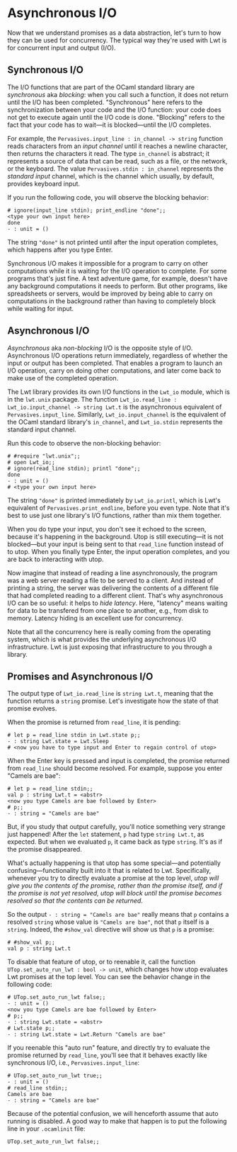 # Asynchronous I/O

Now that we understand promises as a data abstraction, let's turn
to how they can be used for concurrency.  The typical way they're used
with Lwt is for concurrent input and output (I/O).

## Synchronous I/O

The I/O functions that are part of the OCaml standard library
are *synchronous* aka *blocking*:  when you call such a function,
it does not return until the I/O has been completed.  "Synchronous" here
refers to the synchronization between your code and the I/O function:
your code does not get to execute again until the I/O code is done.
"Blocking" refers to the fact that your code has to 
wait&mdash;it is blocked&mdash;until the I/O completes.

For example, the `Pervasives.input_line : in_channel -> string` function
reads characters from an *input channel* until it reaches a newline
character, then returns the characters it read.  The type `in_channel`
is abstract; it represents a source of data that can be read, such 
as a file, or the network, or the keyboard.  The value
`Pervasives.stdin : in_channel` represents the *standard input* channel,
which is the channel which usually, by default, provides keyboard input.

If you run the following code, you will observe the blocking behavior:
```
# ignore(input_line stdin); print_endline "done";;
<type your own input here>
done
- : unit = ()
```
The string `"done"` is not printed until after the input operation
completes, which happens after you type Enter.

Synchronous I/O makes it impossible for a program to carry on
other computations while it is waiting for the I/O operation to 
complete.  For some programs that's just fine.  A text adventure game,
for example, doesn't have any background computations it needs 
to perform.  But other programs, like spreadsheets or servers,
would be improved by being able to carry on computations
in the background rather than having to completely block while
waiting for input.

## Asynchronous I/O

*Asynchronous* aka *non-blocking* I/O is the opposite style of I/O.
Asynchronous I/O operations return immediately, regardless of whether the input
or output has been completed.  That enables a program to launch
an I/O operation, carry on doing other computations, and later 
come back to make use of the completed operation.

The Lwt library provides its own I/O functions in the `Lwt_io` module,
which is in the `lwt.unix` package.
The function `Lwt_io.read_line : Lwt_io.input_channel -> string Lwt.t` 
is the asynchronous equivalent of `Pervasives.input_line`.  Similarly, 
`Lwt_io.input_channel` is the equivalent of the OCaml standard
library's `in_channel`, and `Lwt_io.stdin` represents the standard
input channel.

Run this code to observe the non-blocking behavior:
```
# #require "lwt.unix";;
# open Lwt_io;;
# ignore(read_line stdin); printl "done";;
done
- : unit = ()
# <type your own input here>
```

The string `"done"` is printed immediately by `Lwt_io.printl`, which is
Lwt's equivalent of `Pervasives.print_endline`, before you even type.
Note that it's best to use just one library's I/O functions, rather than mix
them together.

When you do type your input, you don't see it echoed to the screen,
because it's happening in the background. Utop is still
executing&mdash;it is not blocked&mdash;but your input is being sent to
that `read_line` function instead of to utop.  When you finally type
Enter, the input operation completes, and you are back to interacting
with utop.

Now imagine that instead of reading a line asynchronously, the program was
a web server reading a file to be served to a client.  And instead
of printing a string, the server was delivering the contents of a different
file that had completed reading to a different client.  That's why asynchronous
I/O can be so useful:  it helps to *hide latency*.  Here, "latency" means
waiting for data to be transfered from one place to another, e.g., from
disk to memory.  Latency hiding is an excellent use for concurrency.

Note that all the concurrency here is really coming from the operating system,
which is what provides the underlying asynchronous I/O infrastructure.
Lwt is just exposing that infrastructure to you through a library.

## Promises and Asynchronous I/O

The output type of `Lwt_io.read_line` is `string Lwt.t`, meaning that
the function returns a `string` promise.  Let's investigate how
the state of that promise evolves.

When the promise is returned from `read_line`, it is pending:
```
# let p = read_line stdin in Lwt.state p;;
- : string Lwt.state = Lwt.Sleep
# <now you have to type input and Enter to regain control of utop>
```

When the Enter key is pressed and input is completed, the
promise returned from `read_line` should become resolved.
For example, suppose you enter "Camels are bae":
```
# let p = read_line stdin;;
val p : string Lwt.t = <abstr>
<now you type Camels are bae followed by Enter>
# p;;
- : string = "Camels are bae"
```

But, if you study that output carefully, you'll notice something
very strange just happened!  After the `let` statement, `p` had
type `string Lwt.t`, as expected.  But when we evaluated `p`,
it came back as type `string`.  It's as if the promise disappeared.

What's actually happening is that utop has some special&mdash;and
potentially confusing&mdash;functionality built into it that
is related to Lwt.  Specifically, whenever you try to directly
evaluate a promise at the top level, *utop will give you the contents 
of the promise, rather than the promise itself, and if the promise
is not yet resolved, utop will block until the promise becomes resolved
so that the contents can be returned.*  

So the output `- : string = "Camels are bae"`
really means that `p` contains a resolved `string` whose value is
`"Camels are bae"`, not that `p` itself is a `string`.  Indeed,
the `#show_val` directive will show us that `p` is a promise:

```
# #show_val p;;
val p : string Lwt.t
```

To disable that feature of utop, or to reenable it, call 
the function `UTop.set_auto_run_lwt : bool -> unit`, which
changes how utop evaluates Lwt promises at the top level.
You can see the behavior change in the following code:
```
# UTop.set_auto_run_lwt false;;
- : unit = ()
<now you type Camels are bae followed by Enter>
# p;;
- : string Lwt.state = <abstr>
# Lwt.state p;;
- : string Lwt.state = Lwt.Return "Camels are bae"
```

If you reenable this "auto run" feature, and directly
try to evaluate the promise returned by `read_line`,
you'll see that it behaves exactly like synchronous I/O, i.e.,
`Pervasives.input_line`:
```
# UTop.set_auto_run_lwt true;;
- : unit = ()
# read_line stdin;;
Camels are bae
- : string = "Camels are bae"
```

Because of the potential confusion, we will henceforth
assume that auto running is disabled.  A good way to make
that happen is to put the following line in your `.ocamlinit` file:

```
UTop.set_auto_run_lwt false;;
```

